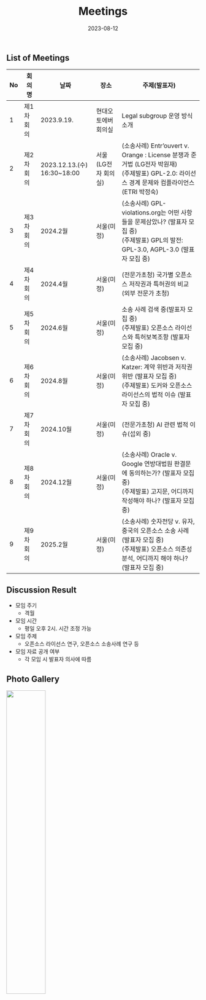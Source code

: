 ﻿---
title: "Meetings"
linkTitle: "Meetings"
weight: 5
date: 2023-08-12
type: docs
description: >
  회의
---

## List of Meetings
| No | 회의명           | 날짜 | 장소 | 주제(발표자) |
|----|-----------------|------|------|------|
| 1  | 제1차 회의   |  2023.9.19. | 현대오토에버 회의실  | Legal subgroup 운영 방식 소개 |
| 2  | 제2차 회의   |  2023.12.13.(수) 16:30~18:00 | 서울(LG전자 회의실)  | (소송사례) Entr’ouvert v. Orange : License 분쟁과 준거법 (LG전자 박원재) <br>(주제발표) GPL-2.0: 라이선스 경계 문제와 컴플라이언스 (ETRI 박정숙) |
| 3  |   제3차 회의   | 2024.2월 	    | 서울(미정) |   (소송사례) GPL-violations.org는 어떤 사항들을 문제삼았나? (발표자 모집 중) <br> (주제발표) GPL의 발전: GPL-3.0, AGPL-3.0 (발표자 모집 중)   |
| 4  |   제4차 회의   | 2024.4월	    |  서울(미정) | (전문가초청) 국가별 오픈소스 저작권과 특허권의 비교(외부 전문가 초청)  |
| 5  |   제5차 회의   | 2024.6월	    | 서울(미정)  |  소송 사례 검색 중(발표자 모집 중) <br> (주제발표) 오픈소스 라이선스와 특허보복조항 (발표자 모집 중)     |
| 6  |   제6차 회의   | 2024.8월	    | 서울(미정)  |  (소송사례) Jacobsen v. Katzer: 계약 위반과 저작권 위반 (발표자 모집 중) <br> (주제발표) 도커와 오픈소스 라이선스의 법적 이슈 (발표자 모집 중)     |
| 7  |   제7차 회의   | 2024.10월	    | 서울(미정)  |  (전문가초청) AI 관련 법적 이슈(섭외 중)     |
| 8  |   제8차 회의   | 2024.12월	    |  서울(미정) |  (소송사례) Oracle v. Google 연방대법원 판결문에 동의하는가? (발표자 모집 중) <br> (주제발표) 고지문, 어디까지 작성해야 하나?  (발표자 모집 중)     |
| 9  |   제9차 회의   | 2025.2월	    | 서울(미정)  | (소송사례) 숫자천당 v. 유자, 중국의 오픈소스 소송 사례 (발표자 모집 중) <br> (주제발표) 오픈소스 의존성 분석, 어디까지 해야 하나?  (발표자 모집 중)     |


## Discussion Result
* 모임 주기
  - 격월
* 모임 시간
  - 평일 오후 2시. 시간 조정 가능
* 모임 주제
  - 오픈소스 라이선스 연구, 오픈소스 소송사례 연구 등
* 모임 자료 공개 여부
  - 각 모임 시 발표자 의사에 따름

## Photo Gallery

<div ><span class="image fit">
  <img src="220215.jpg" width="45%">
</span></div>
